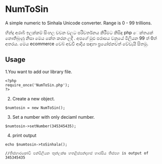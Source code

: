 # NumToSin
A simple numeric to Sinhala Unicode converter.
Range is 0 - 99 trillions.

හින්දු අරාබි ඉලක්කම් සිංහල වචන වලට පරිවර්තනය කිරීමට කිසිඳු php ෙක්තයක් ‍නොතිබුණු නිසා මෙය කේත කරන ලදී . අපගේ මුළු පරාසය වනුයේ මිලියන 99 ත් 0ත් අතරය. මෙය ecommerce වෙබ් අඩවි ආදිය සඳහා ප්‍රයෝජනවත් වේවැයි සිතමු.


## Usage
1.You want to add our library file.

```
<?php 
require_once('NumToSin.php');
?>
```
2. Create a new object.

```
$numtosin = new NumToSin();
```

3. Set a number with only deciaml number.
```
$numtosin->setNumber(345345435);
```

4. print output
```
echo $numtosin->toSinhala();

//තිස්හාරකෝටි පන්මිලියන තුන්ලක්ෂ හතළිස්පන්දහස් හාරසිය තිස්පහ is output of 345345435
```

